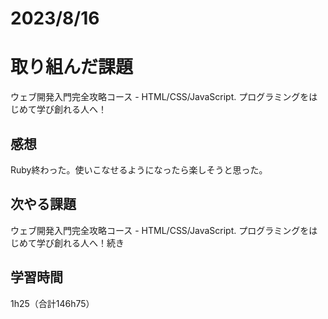 # 2023/8/16
# 取り組んだ課題
ウェブ開発入門完全攻略コース - HTML/CSS/JavaScript. プログラミングをはじめて学び創れる人へ！


## 感想
Ruby終わった。使いこなせるようになったら楽しそうと思った。


## 次やる課題
ウェブ開発入門完全攻略コース - HTML/CSS/JavaScript. プログラミングをはじめて学び創れる人へ！続き

## 学習時間
1h25（合計146h75）
